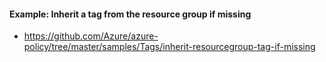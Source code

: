 #### Example: Inherit a tag from the resource group if missing

  * https://github.com/Azure/azure-policy/tree/master/samples/Tags/inherit-resourcegroup-tag-if-missing
